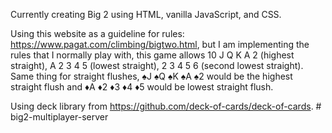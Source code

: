 Currently creating Big 2 using HTML, vanilla JavaScript, and CSS.

Using this website as a guideline for rules: https://www.pagat.com/climbing/bigtwo.html, but I am implementing the rules that I normally play with, this game allows 10 J Q K A 2 (highest straight), A 2 3 4 5 (lowest straight), 2 3 4 5 6 (second lowest straight). Same thing for straight flushes, ♠J ♠Q ♠K ♠A ♠2 would be the highest straight flush and ♦A ♦2 ♦3 ♦4 ♦5 would be lowest straight flush.

Using deck library from https://github.com/deck-of-cards/deck-of-cards.
#   b i g 2 - m u l t i p l a y e r - s e r v e r  
 
